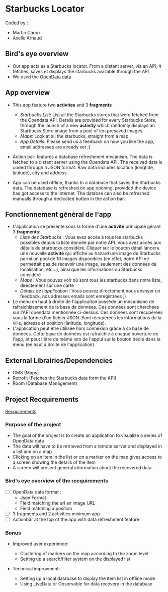 
# Starbucks Locator
  
Coded by :   
 - Martin Caron
 - Axelle Arnaud

## Bird's eye overview

- Our app acts as a Starbucks locator. From a distant server, via an API, it fetches, saves et displays the starbucks available through the API
- We used the [OpenData data](https://data.opendatasoft.com/explore/dataset/all-starbucks-locations-in-the-world%40public-us/table/)

## App overview

- This app feature two **activites** and 3 **fragments**
	- *Starbucks List*: List all the Starbucks stores that were fetched from the Opendata API. Details are provided for every Starbucks Store, through the launch of a new **activity** which randomly displays an Starbucks Store image from a pool of ten presaved images. 
	- *Maps*: Look at all the starbucks, straight from a map
	- *App Details*: Please send us a feedback on how you like the app, email addresses are already set ;)
	
- Action bar: features a database refreshment mecanism. The data is fetched to a distant server using the Opendata API. The received data is coded through a JSON format. Raw data includes location (longtide, latitude), city and address.
- App can be used offline, thanks to a database that saves the Starbucks data. The database is refreshed on app opening, provided the device has got access to the Internet. The databse can also be refreshed manually through a dedicated button in the action bar. 

## Fonctionnement général de l'app

- L'application se présente sous la forme d'une **activité** principale gérant 3 **fragments**:
	- *Liste des Starbucks* : Vous avez accès à tous les starbucks possibles depuis la liste donnée par notre API. Vous avez accès aux détails du starbucks considéré. Cliquer sur le bouton détail lancera une nouvelle **activité** qui affiche au hazard une image de Starbucks parmi un pool de 10 images disponibles (en effet, notre API ne permettait pas de recevoir une image, seulement des données de localisation, etc...), ainsi que les informations du Starbucks considéré
	- *Maps* : Vous pouvez voir où sont tous les starbucks dans notre liste, directement sur une carte 
	- *Détails de l'application* : Vous pouvez directement nous envoyer un feedback, nos adresses emails sont enregistrées ;)
- Le menu en haut à droite de l'applicaiton possède un mécanisme de rafraichissement de la base de données. Ces données sont cherchées sur l'API opendata mentionnée ci-dessus. Ces données sont récupérées sous la forme d'un fichier JSON. Sont récupérées les informations de la ville, adresse et position (latitude, longitude). 
- L'application peut être utilisée hors connexion grâce à sa base de données. Cette base de données est rafraichie à chaque ouverture de l'app, et peut l'être de même lors de l'appui sur le bouton dédié dans le menu (en haut à droite de l'application)

## External Librairies/Dependencies  
  
- GMS (Maps)
- Retrofit (Fetches the Starbucks data form the API)
- Room (Database Management)
  
## Project Recquirements
  
[Recquirements](https://docs.google.com/presentation/d/1mwu2xx7_qfCZDfsRxseC94n7oBGYfhw-9xIftaTDbzk/edit#slide=id.p97)  
  
### Purpose of the project  
  
 - The goal of the project is to create an application to visualize a series of OpenData data
 - The data will have to be retrieved from a remote server and displayed in a list and on a map  
 - Clicking on an item in the list or on a marker on the map gives access to a screen showing the details of the item
 - A screen will present general information about the recovered data
  
### Bird's eye overview of the recquirements    
- [ ] OpenData data format :   
	 - Json Format  
	 - Field matching the url an image URL
	 - Field matching a position  
 - [ ] 3 fragments and 2 activities minimum app
 - [ ] Actionbar at the top of the app with data refreshment feature 
 
 ### Bonus
 
 - Improved user experience:
    - Clustering of markers on the map according to the zoom level
    - Setting up a search/filter system on the displayed list
 
 - Technical improvment:
    - Setting up a local database to display the item list in offline mode
    - Using LiveData or Observable for data recovery in the database
 
